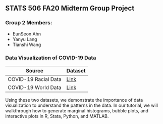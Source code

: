 ## STATS 506 FA20 Midterm Group Project 
### Group 2 Members:
* EunSeon Ahn
* Yanyu Lang 
* Tianshi Wang

### Data Visualization of COVID-19 Data
Source| Dataset
------------ | ------------ 
COVID-19 Racial Data | [Link](https://covidtracking.com/race)
COVID-19 World Data | [Link](https://ourworldindata.org/covid-hospitalizations)

Using these two datasets, we demonstrate the importance of data visualization to understand the patterns in the data.
In our tutorial, we will walkthrough how to generate marginal histograms, bubble plots, and interactive plots in R, Stata, Python, and MATLAB. 
